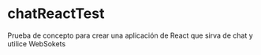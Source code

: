 # chatReactTest
Prueba de concepto para crear una aplicación de React que sirva de chat y utilice WebSokets
